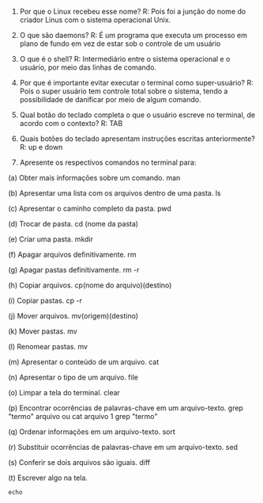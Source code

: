 1. Por que o Linux recebeu esse nome?
    R: Pois foi a junção do nome do criador Linus com o sistema operacional Unix.
    
2. O que são daemons?
    R: É um programa que executa um processo em plano de fundo em vez de estar sob o controle de um usuário

3. O que é o shell?
    R: Intermediário entre o sistema operacional e o usuário, por meio das linhas de comando.
    
4. Por que é importante evitar executar o terminal como super-usuário?
    R: Pois o super usuário tem controle total sobre o sistema, tendo a possibilidade de danificar por meio de algum comando.
    
5. Qual botão do teclado completa o que o usuário escreve no terminal, de acordo com o contexto?
    R: TAB

6. Quais botões do teclado apresentam instruções escritas anteriormente?
    R: up e down

7. Apresente os respectivos comandos no terminal para: 

(a) Obter mais informações sobre um comando.
    man
    
(b) Apresentar uma lista com os arquivos dentro de uma pasta.
    ls
    
(c) Apresentar o caminho completo da pasta.
    pwd
    
(d) Trocar de pasta.
    cd (nome da pasta)
    
(e) Criar uma pasta.
    mkdir
    
(f) Apagar arquivos definitivamente.
    rm

(g) Apagar pastas definitivamente. 
    rm -r

(h) Copiar arquivos. 
    cp(nome do arquivo)(destino)

(i) Copiar pastas.
    cp -r

(j) Mover arquivos. 
    mv(origem)(destino)

(k) Mover pastas.
    mv

(l) Renomear pastas.
    mv 
    
(m) Apresentar o conteúdo de um arquivo.
    cat

(n) Apresentar o tipo de um arquivo.
    file

(o) Limpar a tela do terminal. 
    clear

(p) Encontrar ocorrências de palavras-chave em um arquivo-texto.
    grep "termo" arquivo ou cat arquivo 1 grep "termo"

(q) Ordenar informações em um arquivo-texto.
    sort

(r) Substituir ocorrências de palavras-chave em um arquivo-texto. 
    sed     
    
(s) Conferir se dois arquivos são iguais. 
    diff

(t) Escrever algo na tela.

    echo
